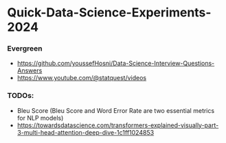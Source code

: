# Quick-Data-Science-Experiments-2024

### Evergreen
* https://github.com/youssefHosni/Data-Science-Interview-Questions-Answers
* https://www.youtube.com/@statquest/videos

### TODOs:
* Bleu Score (Bleu Score and Word Error Rate are two essential metrics for NLP models)
* https://towardsdatascience.com/transformers-explained-visually-part-3-multi-head-attention-deep-dive-1c1ff1024853



